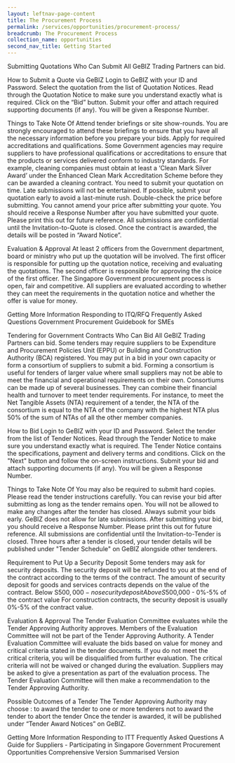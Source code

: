 ```yaml
---
layout: leftnav-page-content
title: The Procurement Process
permalink: /services/opportunities/procurement-process/
breadcrumb: The Procurement Process
collection_name: opportunities
second_nav_title: Getting Started
---
```


Submitting Quotations
Who Can Submit
All GeBIZ Trading Partners can bid.
 

How to Submit a Quote via GeBIZ
Login to GeBIZ with your ID and Password.
Select the quotation from the list of Quotation Notices.
Read through the Quotation Notice to make sure you understand exactly what is required.
Click on the “Bid” button.
Submit your offer and attach required supporting documents (if any).
You will be given a Response Number.
 

Things to Take Note Of
Attend tender briefings or site show-rounds. You are strongly encouraged to attend these briefings to ensure that you have all the necessary information before you prepare your bids.
Apply for required accreditations and qualifications. Some Government agencies may require suppliers to have professional qualifications or accreditations to ensure that the products or services delivered conform to industry standards. For example, cleaning companies must obtain at least a ‘Clean Mark Silver Award’ under the Enhanced Clean Mark Accreditation Scheme before they can be awarded a cleaning contract.
You need to submit your quotation on time. Late submissions will not be entertained. If possible, submit your quotation early to avoid a last-minute rush.
Double-check the price before submitting. You cannot amend your price after submitting your quote.
You should receive a Response Number after you have submitted your quote. Please print this out for future reference.
All submissions are confidential until the Invitation-to-Quote is closed. Once the contract is awarded, the details will be posted in “Award Notice”.
 

Evaluation & Approval
At least 2 officers from the Government department, board or ministry who put up the quotation will be involved.
The first officer is responsible for putting up the quotation notice, receiving and evaluating the quotations.
The second officer is responsible for approving the choice of the first officer.
The Singapore Government procurement process is open, fair and competitive.
All suppliers are evaluated according to whether they can meet the requirements in the quotation notice and whether the offer is value for money.
 

Getting More Information
Responding to ITQ/RFQ
Frequently Asked Questions
Government Procurement Guidebook for SMEs
 
Tendering for Government Contracts
Who Can Bid
All GeBIZ Trading Partners can bid.
Some tenders may require suppliers to be Expenditure and Procurement Policies Unit (EPPU) or Building and Construction Authority (BCA) registered.
You may put in a bid in your own capacity or form a consortium of suppliers to submit a bid.
Forming a consortium is useful for tenders of larger value where small suppliers may not be able to meet the financial and operational requirements on their own.
Consortiums can be made up of several businesses. They can combine their financial health and turnover to meet tender requirements.
For instance, to meet the Net Tangible Assets (NTA) requirement of a tender, the NTA of the consortium is equal to the NTA of the company with the highest NTA plus 50% of the sum of NTAs of all the other member companies.
 

How to Bid
Login to GeBIZ with your ID and Password.
Select the tender from the list of Tender Notices.
Read through the Tender Notice to make sure you understand exactly what is required. The Tender Notice contains the specifications, payment and delivery terms and conditions.
Click on the "Next" button and follow the on-screen instructions.
Submit your bid and attach supporting documents (if any).
You will be given a Response Number.
 

Things to Take Note Of
You may also be required to submit hard copies. Please read the tender instructions carefully.
You can revise your bid after submitting as long as the tender remains open. You will not be allowed to make any changes after the tender has closed.
Always submit your bids early. GeBIZ does not allow for late submissions.
After submitting your bid, you should receive a Response Number. Please print this out for future reference.
All submissions are confidential until the Invitation-to-Tender is closed.
Three hours after a tender is closed, your tender details will be published under "Tender Schedule" on GeBIZ alongside other tenderers.
 

Requirement to Put Up a Security Deposit
Some tenders may ask for security deposits.
The security deposit will be refunded to you at the end of the contract according to the terms of the contract.
The amount of security deposit for goods and services contracts depends on the value of the contract.
Below S$500,000 - no security deposit
Above S$500,000 - 0%-5% of the contract value
For construction contracts, the security deposit is usually 0%-5% of the contract value.
 

Evaluation & Approval
The Tender Evaluation Committee evaluates while the Tender Approving Authority approves.
Members of the Evaluation Committee will not be part of the Tender Approving Authority.
A Tender Evaluation Committee will evaluate the bids based on value for money and critical criteria stated in the tender documents.
If you do not meet the critical criteria, you will be disqualified from further evaluation. The critical criteria will not be waived or changed during the evaluation.
Suppliers may be asked to give a presentation as part of the evaluation process.
The Tender Evaluation Committee will then make a recommendation to the Tender Approving Authority.
 

Possible Outcomes of a Tender
The Tender Approving Authority may choose :
to award the tender to one or more tenderers
not to award the tender
to abort the tender
Once the tender is awarded, it will be published under “Tender Award Notices” on GeBIZ.
 

Getting More Information
Responding to ITT
Frequently Asked Questions
A Guide for Suppliers - Participating in Singapore Government Procurement Opportunities 
Comprehensive Version
Summarised Version
